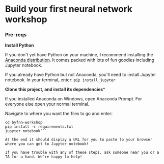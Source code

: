 # Build your first neural network workshop


### Pre-reqs

**Install Python**

If you don't yet have Python on your machine, I recommend installing the [Anaconda distribution](https://www.anaconda.com/download/). It comes packed with lots of fun goodies including Jupyter notebook.

If you already have Python but not Anaconda, you'll need to install Jupyter notebook. In your terminal, enter:
```pip install jupyter```

**Clone this project, and install its dependencies***

If you installed Anaconda on Windows, open Anaconda Prompt. For everyone else open your normal terminal.

Navigate to where you want the files to go and enter:
```git clone https://github.com/tamera-lanham/byfnn-workshop.git
cd byfnn-workshop
pip install -r requirements.txt
jupyter notebook```

At the end it should display a URL for you to paste to your browser where you can get to Jupyter notebook!

If you have trouble with any of these steps, ask someone near you or a TA for a hand. We're happy to help!
